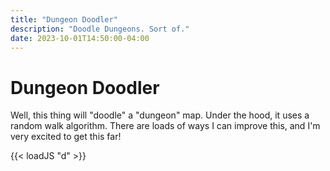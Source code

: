 ```yaml
---
title: "Dungeon Doodler"
description: "Doodle Dungeons. Sort of."
date: 2023-10-01T14:50:00-04:00
---
```


# Dungeon Doodler

Well, this thing will "doodle" a "dungeon" map. Under the hood, it uses a random walk algorithm. There are loads of ways I can improve this, and I'm very excited to get this far!

{{< loadJS "d" >}}

<div id="app"></div>
